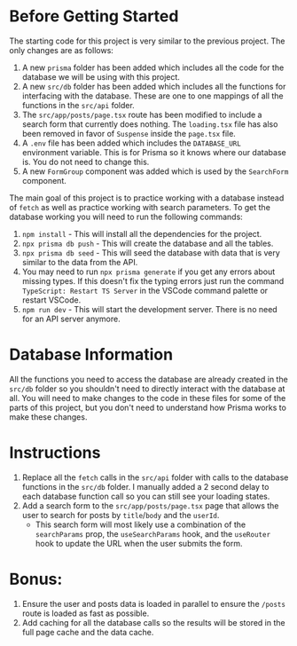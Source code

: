 # Before Getting Started

The starting code for this project is very similar to the previous project. The only changes are as follows:

1. A new `prisma` folder has been added which includes all the code for the database we will be using with this project.
2. A new `src/db` folder has been added which includes all the functions for interfacing with the database. These are one to one mappings of all the functions in the `src/api` folder.
3. The `src/app/posts/page.tsx` route has been modified to include a search form that currently does nothing. The `loading.tsx` file has also been removed in favor of `Suspense` inside the `page.tsx` file.
4. A `.env` file has been added which includes the `DATABASE_URL` environment variable. This is for Prisma so it knows where our database is. You do not need to change this.
5. A new `FormGroup` component was added which is used by the `SearchForm` component.

The main goal of this project is to practice working with a database instead of `fetch` as well as practice working with search parameters. To get the database working you will need to run the following commands:

1. `npm install` - This will install all the dependencies for the project.
2. `npx prisma db push` - This will create the database and all the tables.
3. `npx prisma db seed` - This will seed the database with data that is very similar to the data from the API.
4. You may need to run `npx prisma generate` if you get any errors about missing types. If this doesn't fix the typing errors just run the command `TypeScript: Restart TS Server` in the VSCode command palette or restart VSCode.
5. `npm run dev` - This will start the development server. There is no need for an API server anymore.

# Database Information

All the functions you need to access the database are already created in the `src/db` folder so you shouldn't need to directly interact with the database at all. You will need to make changes to the code in these files for some of the parts of this project, but you don't need to understand how Prisma works to make these changes.

# Instructions

1. Replace all the `fetch` calls in the `src/api` folder with calls to the database functions in the `src/db` folder. I manually added a 2 second delay to each database function call so you can still see your loading states.
2. Add a search form to the `src/app/posts/page.tsx` page that allows the user to search for posts by `title`/`body` and the `userId`.
   - This search form will most likely use a combination of the `searchParams` prop, the `useSearchParams` hook, and the `useRouter` hook to update the URL when the user submits the form.

# Bonus:

1. Ensure the user and posts data is loaded in parallel to ensure the `/posts` route is loaded as fast as possible.
2. Add caching for all the database calls so the results will be stored in the full page cache and the data cache.
